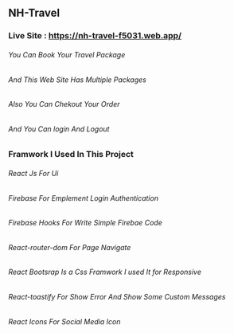 ## NH-Travel
### Live Site : https://nh-travel-f5031.web.app/
###### You Can Book Your Travel Package 
###### And This Web Site Has Multiple Packages
###### Also You Can Chekout Your Order 
###### And You Can login And Logout 

### Framwork I Used In This Project 
###### React Js For Ui
###### Firebase  For Emplement Login Authentication
###### Firebase Hooks  For Write Simple Firebae Code
###### React-router-dom For Page Navigate
###### React Bootsrap  Is a Css Framwork I used It for Responsive 
###### React-toastify For Show Error And Show Some Custom Messages
###### React Icons For Social Media Icon
